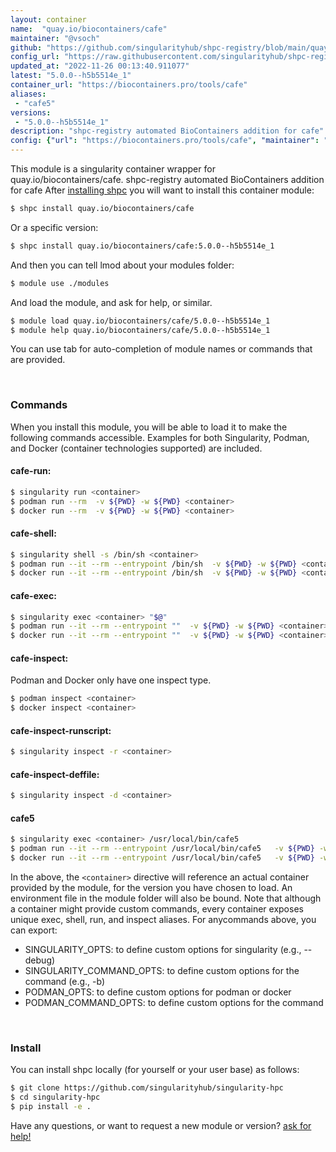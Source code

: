 ```yaml
---
layout: container
name:  "quay.io/biocontainers/cafe"
maintainer: "@vsoch"
github: "https://github.com/singularityhub/shpc-registry/blob/main/quay.io/biocontainers/cafe/container.yaml"
config_url: "https://raw.githubusercontent.com/singularityhub/shpc-registry/main/quay.io/biocontainers/cafe/container.yaml"
updated_at: "2022-11-26 00:13:40.911077"
latest: "5.0.0--h5b5514e_1"
container_url: "https://biocontainers.pro/tools/cafe"
aliases:
 - "cafe5"
versions:
 - "5.0.0--h5b5514e_1"
description: "shpc-registry automated BioContainers addition for cafe"
config: {"url": "https://biocontainers.pro/tools/cafe", "maintainer": "@vsoch", "description": "shpc-registry automated BioContainers addition for cafe", "latest": {"5.0.0--h5b5514e_1": "sha256:53927ab415c8c09c6e1070c5caa3d7f043b260becf9f3ced1bb62400b2a08bf2"}, "tags": {"5.0.0--h5b5514e_1": "sha256:53927ab415c8c09c6e1070c5caa3d7f043b260becf9f3ced1bb62400b2a08bf2"}, "docker": "quay.io/biocontainers/cafe", "aliases": {"cafe5": "/usr/local/bin/cafe5"}}
---
```


This module is a singularity container wrapper for quay.io/biocontainers/cafe.
shpc-registry automated BioContainers addition for cafe
After [installing shpc](#install) you will want to install this container module:


```bash
$ shpc install quay.io/biocontainers/cafe
```

Or a specific version:

```bash
$ shpc install quay.io/biocontainers/cafe:5.0.0--h5b5514e_1
```

And then you can tell lmod about your modules folder:

```bash
$ module use ./modules
```

And load the module, and ask for help, or similar.

```bash
$ module load quay.io/biocontainers/cafe/5.0.0--h5b5514e_1
$ module help quay.io/biocontainers/cafe/5.0.0--h5b5514e_1
```

You can use tab for auto-completion of module names or commands that are provided.

<br>

### Commands

When you install this module, you will be able to load it to make the following commands accessible.
Examples for both Singularity, Podman, and Docker (container technologies supported) are included.

#### cafe-run:

```bash
$ singularity run <container>
$ podman run --rm  -v ${PWD} -w ${PWD} <container>
$ docker run --rm  -v ${PWD} -w ${PWD} <container>
```

#### cafe-shell:

```bash
$ singularity shell -s /bin/sh <container>
$ podman run --it --rm --entrypoint /bin/sh  -v ${PWD} -w ${PWD} <container>
$ docker run --it --rm --entrypoint /bin/sh  -v ${PWD} -w ${PWD} <container>
```

#### cafe-exec:

```bash
$ singularity exec <container> "$@"
$ podman run --it --rm --entrypoint ""  -v ${PWD} -w ${PWD} <container> "$@"
$ docker run --it --rm --entrypoint ""  -v ${PWD} -w ${PWD} <container> "$@"
```

#### cafe-inspect:

Podman and Docker only have one inspect type.

```bash
$ podman inspect <container>
$ docker inspect <container>
```

#### cafe-inspect-runscript:

```bash
$ singularity inspect -r <container>
```

#### cafe-inspect-deffile:

```bash
$ singularity inspect -d <container>
```


#### cafe5

```bash
$ singularity exec <container> /usr/local/bin/cafe5
$ podman run --it --rm --entrypoint /usr/local/bin/cafe5   -v ${PWD} -w ${PWD} <container> -c " $@"
$ docker run --it --rm --entrypoint /usr/local/bin/cafe5   -v ${PWD} -w ${PWD} <container> -c " $@"
```



In the above, the `<container>` directive will reference an actual container provided
by the module, for the version you have chosen to load. An environment file in the
module folder will also be bound. Note that although a container
might provide custom commands, every container exposes unique exec, shell, run, and
inspect aliases. For anycommands above, you can export:

 - SINGULARITY_OPTS: to define custom options for singularity (e.g., --debug)
 - SINGULARITY_COMMAND_OPTS: to define custom options for the command (e.g., -b)
 - PODMAN_OPTS: to define custom options for podman or docker
 - PODMAN_COMMAND_OPTS: to define custom options for the command

<br>

### Install

You can install shpc locally (for yourself or your user base) as follows:

```bash
$ git clone https://github.com/singularityhub/singularity-hpc
$ cd singularity-hpc
$ pip install -e .
```

Have any questions, or want to request a new module or version? [ask for help!](https://github.com/singularityhub/singularity-hpc/issues)